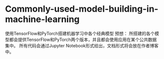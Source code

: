# Commonly-used-model-building-in-machine-learning
使用TensorFlow和PyTorch搭建机器学习中各个经典模型
预想：
  所搭建的各个模型都会提供TensorFlow和PyTorch两个版本，并且都会使用应用在某个公共数据集中。
  所有代码会通过Jupyter Notebook形式给出，文档形式将会放在作者博客中。
